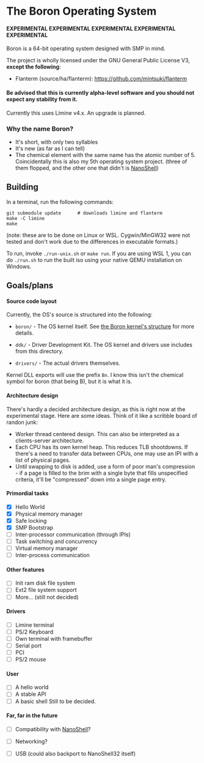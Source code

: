 # The Boron Operating System

#### EXPERIMENTAL EXPERIMENTAL EXPERIMENTAL EXPERIMENTAL EXPERIMENTAL

Boron is a 64-bit operating system designed with SMP in mind.

The project is wholly licensed under the GNU General Public License V3, **except the following**:
- Flanterm (source/ha/flanterm): https://github.com/mintsuki/flanterm

#### Be advised that this is currently alpha-level software and you should not expect any stability from it.

Currently this uses Limine v4.x. An upgrade is planned.

### Why the name Boron?

* It's short, with only two syllables
* It's new (as far as I can tell)
* The chemical element with the same name has the atomic number of 5. Coincidentally this is also my 5th
  operating system project. (three of them flopped, and the other one that didn't is [NanoShell](https://github.com/iProgramMC/NanoShellOS))

## Building
In a terminal, run the following commands:
```
git submodule update      # downloads limine and flanterm
make -C limine
make
```
(note: these are to be done on Linux or WSL. Cygwin/MinGW32 were not tested and don't work due to the differences in executable formats.)

To run, invoke `./run-unix.sh` or `make run`. If you are using WSL 1, you can do `./run.sh`
to run the built iso using your native QEMU installation on Windows.

## Goals/plans

#### Source code layout
Currently, the OS's source is structured into the following:

* `boron/` - The OS kernel itself. See [the Boron kernel's structure](boron/structure.md) for more details.

* `ddk/` - Driver Development Kit. The OS kernel and drivers use includes from this directory.

* `drivers/` - The actual drivers themselves.

Kernel DLL exports will use the prefix `Bn`. I know this isn't the chemical symbol for boron (that being B),
but it is what it is.

#### Architecture design
There's hardly a decided architecture design, as this is right now at the experimental stage.
Here are some ideas. Think of it like a scribble board of randon junk:
* Worker thread centered design. This can also be interpreted as a clients-server architecture.
* Each CPU has its own kernel heap. This reduces TLB shootdowns. If there's a need to transfer
  data between CPUs, one may use an IPI with a list of physical pages.
* Until swapping to disk is added, use a form of poor man's compression - if a page is filled
  to the brim with a single byte that fills unspecified criteria, it'll be "compressed" down
  into a single page entry.

#### Primordial tasks
* [x] Hello World
* [x] Physical memory manager
* [x] Safe locking
* [x] SMP Bootstrap
* [ ] Inter-processor communication (through IPIs)
* [ ] Task switching and concurrency
* [ ] Virtual memory manager
* [ ] Inter-process communication

#### Other features
* [ ] Init ram disk file system
* [ ] Ext2 file system support
* [ ] More... (still not decided)

#### Drivers
* [ ] Limine terminal
* [ ] PS/2 Keyboard
* [ ] Own terminal with framebuffer
* [ ] Serial port
* [ ] PCI
* [ ] PS/2 mouse

#### User
* [ ] A hello world
* [ ] A stable API
* [ ] A basic shell
Still to be decided.

#### Far, far in the future
* [ ] Compatibility with [NanoShell](https://github.com/iProgramMC/NanoShellOS)?
* [ ] Networking?
* [ ] USB (could also backport to NanoShell32 itself)

